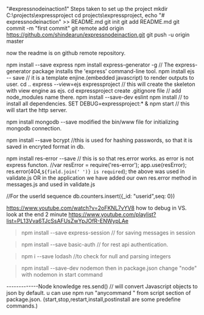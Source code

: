 "#expressnodeinaction1" 
Steps taken to set up the project
mkdir C:\projects\expressproject
cd projects\expressproject,
echo "# expressnodeinaction" >> README.md
git init
git add README.md
git commit -m "first commit"
git remote add origin https://github.com/shindearun/expressnodeinaction.git
git push -u origin master

now the readme is on github remote repository.

npm install --save express
npm install express-generator -g // The express-generator package installs the 'express' command-line tool.
npm install ejs -- save // it is a template enjine.(embedded javascript) to render outputs to user.
cd ..
express --view=ejs expressproject // this will create the skeleton with view engine as ejs.
cd expressproject
create .gitignore file // add node_modules name there.
npm install --save-dev eslint
npm install // to install all dependencies.
SET DEBUG=expressproject:* & npm start // this will start the http server.

npm install mongodb --save
modified the bin/www file for initializing mongodb connection.

npm install --save bcrypt //this is used for hashing passwords, so that it is saved in encryted format in db.

npm install res-error --save  // this is so that res.error works. as error is not express functon.
//var resError = require('res-error'); app.use(resError); res.error(404,`${field.join(' ')} is required`);
the above was used in validate.js
OR 
in the application we have added our own res.error method in messages.js and used in validate.js


//For the userId sequence
db.counters.insert({_id: "userid",seq: 0})

https://www.youtube.com/watch?v=2oFKNL7vYV8   how to debug in VS. look at the end 2 minute
https://www.youtube.com/playlist?list=PL13Vva6TJcSsAFUsZwYpJOfR-ENWypLAe


>npm install --save express-session  // for saving messages in session

> npm install --save basic-auth // for rest api authentication.

>npm i --save lodash  //to check for null and parsing integers

>npm install --save-dev nodemon
then in package.json change "node" with nodemon in start command

-------------Node knowledge
res.send() // will convert Javascript objects to json by default.
u can use npm run "anycommand " from script section of package.json. (start,stop,restart,install,postinstall are some predefine commands.)